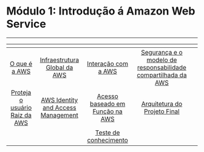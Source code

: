 # Módulo 1: Introdução á Amazon Web Service

***

<table data-view="cards"><thead><tr><th align="center"></th><th align="center"></th><th align="center"></th><th align="center"></th><th data-hidden data-card-target data-type="content-ref"></th></tr></thead><tbody><tr><td align="center"><a href="fundamentos-tecnicos-da-aws/modulo-1-introducao-a-amazon-web-service/o-que-e-a-aws.md">O que é a AWS</a></td><td align="center"><a href="fundamentos-tecnicos-da-aws/modulo-1-introducao-a-amazon-web-service/infraestrutura-global-da-aws.md">Infraestrutura Global da AWS</a></td><td align="center"><a href="fundamentos-tecnicos-da-aws/modulo-1-introducao-a-amazon-web-service/interacao-com-a-aws.md">Interação com a AWS</a></td><td align="center"><a href="fundamentos-tecnicos-da-aws/modulo-1-introducao-a-amazon-web-service/seguranca-e-o-modelo-de-responsabilidade-compartilhada-da-aws.md">Segurança e o modelo de responsabilidade compartilhada da AWS</a></td><td></td></tr><tr><td align="center"><a href="fundamentos-tecnicos-da-aws/modulo-1-introducao-a-amazon-web-service/proteja-o-usuario-raiz-da-aws.md">Proteja o usuário Raiz da AWS</a></td><td align="center"><a href="fundamentos-tecnicos-da-aws/modulo-1-introducao-a-amazon-web-service/aws-identity-and-access-management.md">AWS Identity and Access Management</a></td><td align="center"><a href="fundamentos-tecnicos-da-aws/modulo-1-introducao-a-amazon-web-service/acesso-baseado-em-funcao-na-aws.md">Acesso baseado em Função na AWS</a></td><td align="center"><a href="fundamentos-tecnicos-da-aws/modulo-1-introducao-a-amazon-web-service/arquitetura-do-projeto-final.md">Arquitetura do Projeto Final</a></td><td></td></tr><tr><td align="center"></td><td align="center"></td><td align="center"><a href="fundamentos-tecnicos-da-aws/modulo-1-introducao-a-amazon-web-service/teste-de-conhecimento.md">Teste de conhecimento</a></td><td align="center"></td><td></td></tr></tbody></table>
